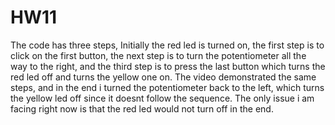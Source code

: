 # HW11
 The code has three steps, Initially the red led is turned on, the first step is to click on the first button, the next step is to turn the potentiometer all the way to the right, and the third step is to press the last button which turns the red led off and turns the yellow one on. The video demonstrated the same steps, and in the end i turned the potentiometer back to the left, which turns the yellow led off since it doesnt follow the sequence. The only issue i am facing right now is that the red led would not turn off in the end. 
